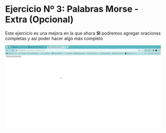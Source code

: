 # Ejercicio Nº 3: Palabras Morse - Extra (Opcional)

Este ejercicio es una mejora en la que ahora **SI** podremos agregar oraciones completas
y así poder hacer algo más completo

![coder_morse](media/codeMorse.png)